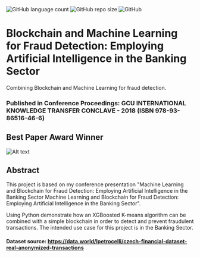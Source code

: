<div class="column">
    <img alt="GitHub language count" src="https://img.shields.io/github/languages/count/VinitaSilaparasetty/Blockchain-ml?style=plastic">
  
  <img alt="GitHub repo size" src="https://img.shields.io/github/repo-size/VinitaSilaparasetty/Blockchain-ml">
  
  <img alt="GitHub" src="https://img.shields.io/github/license/VinitaSilaparasetty/Blockchain-ml">

# Blockchain and Machine Learning for Fraud Detection: Employing Artificial Intelligence in the Banking Sector

Combining Blockchain and Machine Learning for fraud detection.

### Published in Conference Proceedings: GCU INTERNATIONAL KNOWLEDGE TRANSFER CONCLAVE - 2018 (ISBN 978-93-86516-46-6)

## Best Paper Award Winner

![Alt text](https://raw.githubusercontent.com/VinitaSilaparasetty/Blockchain-ml/master/fraudml.JPG)

## Abstract

This project is based on my conference presentation "Machine Learning and Blockchain for Fraud Detection: Employing Artificial Intelligence in the Banking Sector Machine Learning and Blockchain for Fraud Detection: Employing Artificial Intelligence in the Banking Sector".

Using Python demonstrate how an XGBoosted K-means algorithm can be combined with a simple blockchain in order to detect and prevent fraudulent transactions. 
The intended use case for this project is in the Banking Sector.

#### Dataset source: https://data.world/lpetrocelli/czech-financial-dataset-real-anonymized-transactions

